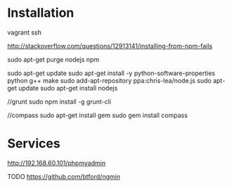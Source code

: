 Installation
============

vagrant ssh


http://stackoverflow.com/questions/12913141/installing-from-npm-fails

sudo apt-get purge nodejs npm

sudo apt-get update
sudo apt-get install -y python-software-properties python g++ make
sudo add-apt-repository ppa:chris-lea/node.js
sudo apt-get update
sudo apt-get install nodejs



//grunt
sudo npm install -g grunt-cli


//compass
sudo apt-get install gem
sudo gem install compass

Services
========


http://192.168.60.101/phpmyadmin


TODO
https://github.com/btford/ngmin


